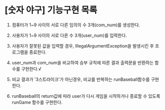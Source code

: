 # [숫자 야구] 기능구현 목록
 
1. 컴퓨터가 1~9 사이의 서로 다른 임의의 수 3개(com_num)를 생성한다.  


2. 사용자가 1~9 사이의 서로 다른 수 3개(user_num)를 입력한다.


3. 사용자가 잘못된 값을 입력할 경우, IllegalArgumentException을 발생시킨 후 프로그램을 종료한다.


4. user_num과 com_num을 비교하여 승부 규칙에 따른 결과 출력문을 반환하는 함수를 구현한다.√


5. 비교 결과가 '3스트라이크'가 아닌경우, 비교를 반복하는 runBaseball함수를 구현한다.


6. runBaseball의 return값에 따라 user가 다시 게임을 시작하거나 종료할 수 있도록 runGame 함수를 구현한다. 




